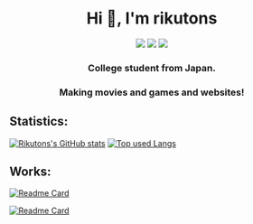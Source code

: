 <h1 align="center">Hi 👋, I'm rikutons</h1>
<p align="center">
<img src="https://img.shields.io/badge/-twitter-1DA1F2?style=for-the-badge&logo=twitter&logoColor=fff&labelColor=333">
<a href="https://sueta.jp"><img src="https://shields.io/badge/-Portfolio-2B579A?style=for-the-badge&logo=microsoft-word&logoColor=fff&labelColor=333" /></a>
<a href="https://github.com/rikutons"><img src="https://shields.io/badge/-Github-181717?style=for-the-badge&logo=github&logoColor=fff&labelColor=333" /></a>
</p>
<h3 align="center">College student from Japan.</h3>
<h3 align="center">Making movies and games and websites!</h3>

<h2> Statistics: </h2>

[![Rikutons's GitHub stats](https://github-readme-stats.vercel.app/api?username=rikutons&hide_border=true&bg_color=30,e96443,904e95&title_color=fff&text_color=fff)](https://github.com/anuraghazra/github-readme-stats)
[![Top used Langs](https://github-readme-stats.vercel.app/api/top-langs/?username=rikutons&layout=compact&hide_border=true&bg_color=30,e96443,904e95&title_color=fff&text_color=fff)](https://github.com/rikutons/)
<br>

<h2> Works: </h2>

[![Readme Card](https://github-readme-stats.vercel.app/api/pin/?username=rikutons&repo=SuetaPortfolio&hide_border=true&theme=gruvbox)](https://github.com/rikutons/SuetaPortfolio)

[![Readme Card](https://github-readme-stats.vercel.app/api/pin/?username=rikutons&repo=WanderTempo&hide_border=true&theme=gruvbox)](https://github.com/rikutons/WanderTempo)

<!--
**rikutons/rikutons** is a ✨ _special_ ✨ repository because its `README.md` (this file) appears on your GitHub profile.

Here are some ideas to get you started:

- 🔭 I’m currently working on ...
- 🌱 I’m currently learning ...
- 👯 I’m looking to collaborate on ...
- 🤔 I’m looking for help with ...
- 💬 Ask me about ...
- 📫 How to reach me: ...
- 😄 Pronouns: ...
- ⚡ Fun fact: ...
-->
